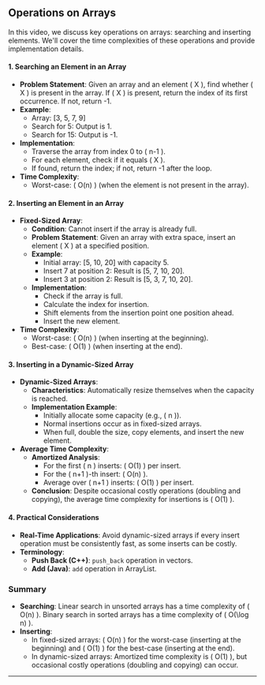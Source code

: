 ## Operations on Arrays

In this video, we discuss key operations on arrays: searching and inserting elements. We'll cover the time complexities of these operations and provide implementation details.

#### 1. Searching an Element in an Array
- **Problem Statement**: Given an array and an element \( X \), find whether \( X \) is present in the array. If \( X \) is present, return the index of its first occurrence. If not, return -1.
- **Example**: 
  - Array: [3, 5, 7, 9]
  - Search for 5: Output is 1.
  - Search for 15: Output is -1.
- **Implementation**:
  - Traverse the array from index 0 to \( n-1 \).
  - For each element, check if it equals \( X \).
  - If found, return the index; if not, return -1 after the loop.
- **Time Complexity**: 
  - Worst-case: \( O(n) \) (when the element is not present in the array).

#### 2. Inserting an Element in an Array
- **Fixed-Sized Array**: 
  - **Condition**: Cannot insert if the array is already full.
  - **Problem Statement**: Given an array with extra space, insert an element \( X \) at a specified position.
  - **Example**:
    - Initial array: [5, 10, 20] with capacity 5.
    - Insert 7 at position 2: Result is [5, 7, 10, 20].
    - Insert 3 at position 2: Result is [5, 3, 7, 10, 20].
  - **Implementation**:
    - Check if the array is full.
    - Calculate the index for insertion.
    - Shift elements from the insertion point one position ahead.
    - Insert the new element.
- **Time Complexity**: 
  - Worst-case: \( O(n) \) (when inserting at the beginning).
  - Best-case: \( O(1) \) (when inserting at the end).

#### 3. Inserting in a Dynamic-Sized Array
- **Dynamic-Sized Arrays**:
  - **Characteristics**: Automatically resize themselves when the capacity is reached.
  - **Implementation Example**: 
    - Initially allocate some capacity (e.g., \( n \)).
    - Normal insertions occur as in fixed-sized arrays.
    - When full, double the size, copy elements, and insert the new element.
- **Average Time Complexity**:
  - **Amortized Analysis**:
    - For the first \( n \) inserts: \( O(1) \) per insert.
    - For the \( n+1 \)-th insert: \( O(n) \).
    - Average over \( n+1 \) inserts: \( O(1) \) per insert.
  - **Conclusion**: Despite occasional costly operations (doubling and copying), the average time complexity for insertions is \( O(1) \).

#### 4. Practical Considerations
- **Real-Time Applications**: Avoid dynamic-sized arrays if every insert operation must be consistently fast, as some inserts can be costly.
- **Terminology**:
  - **Push Back (C++)**: `push_back` operation in vectors.
  - **Add (Java)**: `add` operation in ArrayList.

### Summary
- **Searching**: Linear search in unsorted arrays has a time complexity of \( O(n) \). Binary search in sorted arrays has a time complexity of \( O(\log n) \).
- **Inserting**:
  - In fixed-sized arrays: \( O(n) \) for the worst-case (inserting at the beginning) and \( O(1) \) for the best-case (inserting at the end).
  - In dynamic-sized arrays: Amortized time complexity is \( O(1) \), but occasional costly operations (doubling and copying) can occur.

---